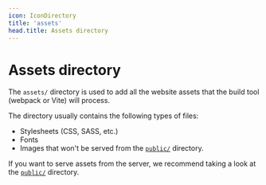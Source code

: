 ```yaml
---
icon: IconDirectory
title: 'assets'
head.title: Assets directory
---
```


# Assets directory

The `assets/` directory is used to add all the website assets that the build tool (webpack or Vite) will process.

The directory usually contains the following types of files:

- Stylesheets (CSS, SASS, etc.)
- Fonts
- Images that won't be served from the [`public/`](/docs/directory-structure/public) directory.

If you want to serve assets from the server, we recommend taking a look at the [`public/`](/docs/directory-structure/public) directory.
